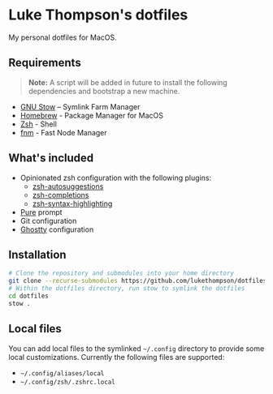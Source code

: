 # Luke Thompson's dotfiles

My personal dotfiles for MacOS.

## Requirements

> **Note:** A script will be added in future to install the following dependencies and bootstrap a new machine.

- [GNU Stow](https://www.gnu.org/software/stow/) – Symlink Farm Manager
- [Homebrew](https://brew.sh/) - Package Manager for MacOS
- [Zsh](https://www.zsh.org/) - Shell
- [fnm](https://github.com/Schniz/fnm) - Fast Node Manager

## What's included
- Opinionated zsh configuration with the following plugins:
  - [zsh-autosuggestions](https://github.com/zsh-users/zsh-autosuggestions)
  - [zsh-completions](https://github.com/zsh-users/zsh-completions)
  - [zsh-syntax-highlighting](https://github.com/zsh-users/zsh-syntax-highlighting)
- [Pure](https://github.com/sindresorhus/pure/) prompt
- Git configuration
- [Ghostty](https://ghostty.org/) configuration

## Installation

```bash
# Clone the repository and submodules into your home directory
git clone --recurse-submodules https://github.com/lukethompson/dotfiles.git
# Within the dotfiles directory, run stow to symlink the dotfiles
cd dotfiles
stow .
```

## Local files
You can add local files to the symlinked `~/.config` directory to provide some local customizations. Currently the following files are supported:
- `~/.config/aliases/local`
- `~/.config/zsh/.zshrc.local`

